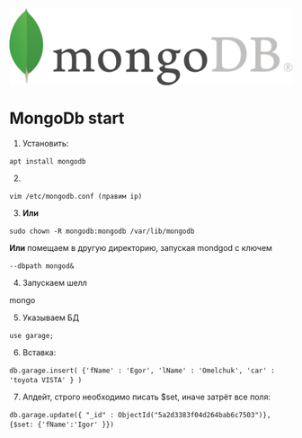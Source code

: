![MongoDb](../img/mongodb.png)
# MongoDb start

   1. Установить:    
   
   ```apt install mongodb```
   
   2. 
   
   ```vim /etc/mongodb.conf (правим ip)```
   
   3. **Или**  
   
 ```sudo chown -R mongodb:mongodb /var/lib/mongodb```  
 
**Или** помещаем в другую директорию, запуская mondgod с ключем   

```--dbpath mongod&```

   4. Запускаем шелл
   
mongo

   5. Указываем БД
   
```use garage;```

   6. Вставка:  
   
```db.garage.insert( {'fName' : 'Egor', 'lName' : 'Omelchuk', 'car' : 'toyota VISTA' } )```

   7. Апдейт, строго необходимо писать $set, иначе затрёт все поля:  
   
```db.garage.update({ "_id" : ObjectId("5a2d3383f04d264bab6c7503")}, {$set: {'fName':'Igor' }})```

